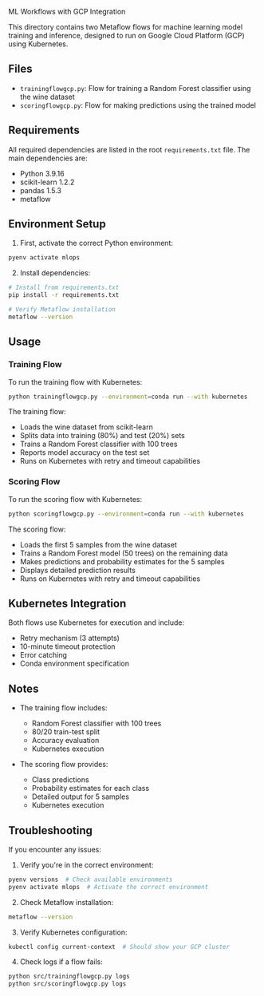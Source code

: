 ML Workflows with GCP Integration

This directory contains two Metaflow flows for machine learning model training and inference, designed to run on Google Cloud Platform (GCP) using Kubernetes.

## Files

- `trainingflowgcp.py`: Flow for training a Random Forest classifier using the wine dataset
- `scoringflowgcp.py`: Flow for making predictions using the trained model

## Requirements

All required dependencies are listed in the root `requirements.txt` file. The main dependencies are:
- Python 3.9.16
- scikit-learn 1.2.2
- pandas 1.5.3
- metaflow

## Environment Setup

1. First, activate the correct Python environment:

```bash
pyenv activate mlops
```

2. Install dependencies:

```bash
# Install from requirements.txt
pip install -r requirements.txt

# Verify Metaflow installation
metaflow --version
```

## Usage

### Training Flow

To run the training flow with Kubernetes:

```bash
python trainingflowgcp.py --environment=conda run --with kubernetes
```

The training flow:
- Loads the wine dataset from scikit-learn
- Splits data into training (80%) and test (20%) sets
- Trains a Random Forest classifier with 100 trees
- Reports model accuracy on the test set
- Runs on Kubernetes with retry and timeout capabilities

### Scoring Flow

To run the scoring flow with Kubernetes:

```bash
python scoringflowgcp.py --environment=conda run --with kubernetes
```

The scoring flow:
- Loads the first 5 samples from the wine dataset
- Trains a Random Forest model (50 trees) on the remaining data
- Makes predictions and probability estimates for the 5 samples
- Displays detailed prediction results
- Runs on Kubernetes with retry and timeout capabilities

## Kubernetes Integration

Both flows use Kubernetes for execution and include:
- Retry mechanism (3 attempts)
- 10-minute timeout protection
- Error catching
- Conda environment specification

## Notes

- The training flow includes:
  - Random Forest classifier with 100 trees
  - 80/20 train-test split
  - Accuracy evaluation
  - Kubernetes execution

- The scoring flow provides:
  - Class predictions
  - Probability estimates for each class
  - Detailed output for 5 samples
  - Kubernetes execution

## Troubleshooting

If you encounter any issues:

1. Verify you're in the correct environment:
```bash
pyenv versions  # Check available environments
pyenv activate mlops  # Activate the correct environment
```

2. Check Metaflow installation:
```bash
metaflow --version
```

3. Verify Kubernetes configuration:
```bash
kubectl config current-context  # Should show your GCP cluster
```

4. Check logs if a flow fails:
```bash
python src/trainingflowgcp.py logs
python src/scoringflowgcp.py logs
```
